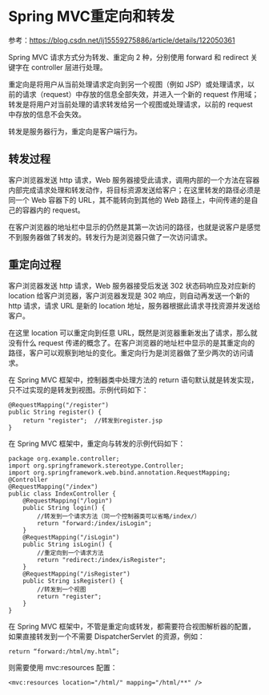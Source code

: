 # Spring MVC重定向和转发

参考：https://blog.csdn.net/lj15559275886/article/details/122050361

Spring MVC 请求方式分为转发、重定向 2 种，分别使用 forward 和 redirect 关键字在 controller 层进行处理。

重定向是将用户从当前处理请求定向到另一个视图（例如 JSP）或处理请求，以前的请求（request）中存放的信息全部失效，并进入一个新的 request 作用域；转发是将用户对当前处理的请求转发给另一个视图或处理请求，以前的 request 中存放的信息不会失效。

转发是服务器行为，重定向是客户端行为。

## 转发过程

客户浏览器发送 http 请求，Web 服务器接受此请求，调用内部的一个方法在容器内部完成请求处理和转发动作，将目标资源发送给客户；在这里转发的路径必须是同一个 Web 容器下的 URL，其不能转向到其他的 Web 路径上，中间传递的是自己的容器内的 request。

在客户浏览器的地址栏中显示的仍然是其第一次访问的路径，也就是说客户是感觉不到服务器做了转发的。转发行为是浏览器只做了一次访问请求。

## 重定向过程

客户浏览器发送 http 请求，Web 服务器接受后发送 302 状态码响应及对应新的 location 给客户浏览器，客户浏览器发现是 302 响应，则自动再发送一个新的 http 请求，请求 URL 是新的 location 地址，服务器根据此请求寻找资源并发送给客户。

在这里 location 可以重定向到任意 URL，既然是浏览器重新发出了请求，那么就没有什么 request 传递的概念了。在客户浏览器的地址栏中显示的是其重定向的路径，客户可以观察到地址的变化。重定向行为是浏览器做了至少两次的访问请求。

在 Spring MVC 框架中，控制器类中处理方法的 return 语句默认就是转发实现，只不过实现的是转发到视图。示例代码如下：

```
@RequestMapping("/register")
public String register() {
    return "register";  //转发到register.jsp
}
```

在 Spring MVC 框架中，重定向与转发的示例代码如下：

```
package org.example.controller;
import org.springframework.stereotype.Controller;
import org.springframework.web.bind.annotation.RequestMapping;
@Controller
@RequestMapping("/index")
public class IndexController {
    @RequestMapping("/login")
    public String login() {
        //转发到一个请求方法（同一个控制器类可以省略/index/）
        return "forward:/index/isLogin";
    }
    @RequestMapping("/isLogin")
    public String isLogin() {
        //重定向到一个请求方法
        return "redirect:/index/isRegister";
    }
    @RequestMapping("/isRegister")
    public String isRegister() {
        //转发到一个视图
        return "register";
    }
}
```

在 Spring MVC 框架中，不管是重定向或转发，都需要符合视图解析器的配置，如果直接转发到一个不需要 DispatcherServlet 的资源，例如：

```
return “forward:/html/my.html”;
```

则需要使用 mvc:resources 配置：

```
<mvc:resources location="/html/" mapping="/html/**" />
```
